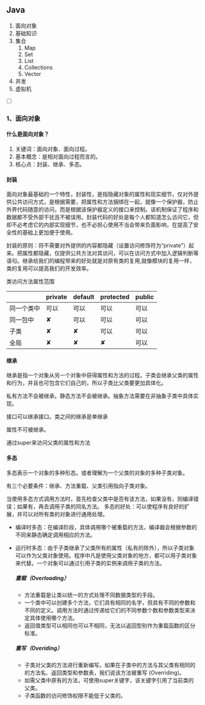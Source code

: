 ## Java

1. 面向对象
2. 基础知识
3. 集合
   1. Map
   2. Set
   3. List
   4. Collections
   5. Vector
4. 并发
5. 虚拟机

- [ ] ​



### 1、面向对象



#### 什么是面向对象？

   1. 关键词：面向对象、面向过程。
   2. 基本概念：是相对面向过程而言的。
   3. 核心点：封装、继承、多态。

#### 封装

   面向对象最基础的一个特性，封装性，是指隐藏对象的属性和现实细节，仅对外提供公共访问方式，是根据需要，把属性和方法捆绑在一起，就像一个保护器，防止外界代码随意的访问，而是根据该保护器定义的接口来控制。该机制保证了程序和数据都不受外部干扰且不被误用。封装代码的好处是每个人都知道怎么访问它，但却不必考虑它的内部实现细节，也不必担心使用不当会带来负面影响，在提高了安全性的基础上更加便于使用。

   封装的原则：将不需要对外提供的内容都隐藏（设置访问修饰符为“private”）起来。把属性都隐藏，仅提供公共方法对其访问，可以在访问方式中加入逻辑判断等语句。继承给我们的编程带来的好处就是对原有类的复用,就像模块的复用一样，类的复用可以提高我们的开发效率。

类访问方法属性范围

|       | private | default | protected | public |
| ----- | ------- | ------- | --------- | ------ |
| 同一个类中 | 可以      | 可以      | 可以        | 可以     |
| 同一包中  | ✘       | 可以      | 可以        | 可以     |
| 子类    | ✘       | ✘       | 可以        | 可以     |
| 全局    | ✘       | ✘       | ✘         | 可以     |

#### 继承

   继承是指一个对象从另一个对象中获得属性和方法的过程。子类会继承父类的属性和行为，并且也可包含它们自己的，所以子类比父类要更加具体化。

   私有方法不会被继承。静态方法不会被继承。抽象方法需要在非抽象子类中具体实现。

   接口可以继承接口。类之间的继承是单继承

   属性不可被继承。

  通过super来访问父类的属性和方法

#### 多态

   多态表示一个对象的多种形态。或者理解为一个父类的对象的多种子类对象。

   有三个必要条件：继承、方法重载、父类引用指向子类对象。

   当使用多态方式调用方法时，首先检查父类中是否有该方法，如果没有，则编译错误；如果有，再去调用子类的同名方法。
   多态的好处：可以使程序有良好的扩展，并可以对所有类的对象进行通用处理。

- 编译时多态：在编译阶段，具体调用哪个被重载的方法，编译器会根据参数的不同来静态确定调用相应的方法。

- 运行时多态：由于子类继承了父类所有的属性（私有的除外），所以子类对象可以作为父类对象使用。程序中凡是使用父类对象的地方，都可以用子类对象来代替。一个对象可以通过引用子类的实例来调用子类的方法。

  ##### 重载（Overloading）

  - 方法重载是让类以统一的方式处理不同数据类型的手段。
  - 一个类中可以创建多个方法，它们具有相同的名字，但具有不同的参数和不同的定义。调用方法时通过传递给它们的不同参数个数和参数类型来决定具体使用哪个方法。
  - 返回值类型可以相同也可以不相同，无法以返回型别作为重载函数的区分标准。

  ##### 重写（Overiding） 

  - 子类对父类的方法进行重新编写。如果在子类中的方法与其父类有相同的的方法名、返回类型和参数表，我们说该方法被重写 (Overriding)。
  - 如需父类中原有的方法，可使用super关键字，该关键字引用了当前类的父类。
  - 子类函数的访问修饰权限不能低于父类的。